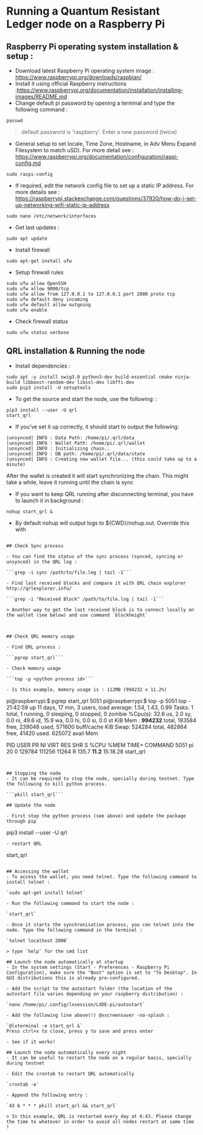 # Running a Quantum Resistant Ledger node on a Raspberry Pi

## Raspberry Pi operating system installation & setup : 

- Download latest Raspberry Pi operating system image : https://www.raspberrypi.org/downloads/raspbian/
- Install it using official Raspberry instructions :https://www.raspberrypi.org/documentation/installation/installing-images/README.md
- Change default pi password by opening a terminal and type the following command :

```passwd ```  
> default password is 'raspberry'. Enter a new password (twice)

- General setup to set locale, Time Zone, Hostname, in Adv Menu Expand Filesystem to match uSD). For more detail see : https://www.raspberrypi.org/documentation/configuration/raspi-config.md

```	sudo raspi-config ``` 

    
- If required, edit the network config file to set up a static IP address. For more details see : https://raspberrypi.stackexchange.com/questions/37920/how-do-i-set-up-networking-wifi-static-ip-address

```sudo nano /etc/network/interfaces``` 

        
- Get last updates :

```sudo apt update```

- Install firewall
```
sudo apt-get install ufw
```

- Setup firewall rules
```
sudo ufw allow OpenSSH
sudo ufw allow 9000/tcp
sudo ufw allow from 127.0.0.1 to 127.0.0.1 port 2000 proto tcp
sudo ufw default deny incoming
sudo ufw default allow outgoing 
sudo ufw enable
```

- Check firewall status

```
sudo ufw status verbose
```

## QRL installation & Running the node
- Install dependencies :

```
sudo apt -y install swig3.0 python3-dev build-essential cmake ninja-build libboost-random-dev libssl-dev libffi-dev
sudo pip3 install -U setuptools
```

- To get the source and start the node, use the following: :

```
pip3 install --user -U qrl
start_qrl
```

- If you've set it up correctly, it should start to output the following:
```
|unsynced| INFO : Data Path: /home/pi/.qrl/data
|unsynced| INFO : Wallet Path: /home/pi/.qrl/wallet
|unsynced| INFO : Initializing chain..
|unsynced| INFO : DB path: /home/pi/.qrl/data/state
|unsynced| INFO : Creating new wallet file... (this could take up to a minute)
```
After the wallet is created it will start synchronizing the chain.
This might take a while, leave it running until the chain is sync

- If you want to keep QRL running after disconnecting terminal, you have to launch it in background :

```nohup start_qrl &```

- By default nohup will output logs to ${CWD}/nohup.out. Override this with

```nohup start_qrl > /path/to/file.log &

## Check Sync process

- You can find the status of the sync process (synced, syncing or unsynced) in the QRL log :

```grep -i sync /path/to/file.log | tail -1```

- Find last received blocks and compare it with QRL chain explorer http://qrlexplorer.info/

```grep -i "Received Block" /path/to/file.log | tail -1```

> Another way to get the last received block is to connect locally on the wallet (see below) and use command `blockheight`



## Check QRL memory usage

- Find QRL process :

```pgrep start_qrl```

- Check memory usage

```top -p <python process id>```

- Is this example, memory usage is : 112MB (994232 x 11.2%)

```
pi@raspberrypi:$ pgrep start_qrl
5051
pi@raspberrypi:$ top -p 5051
top - 21:42:59 up 11 days, 17 min,  3 users,  load average: 1.54, 1.43, 0.99
Tasks:   1 total,   1 running,   0 sleeping,   0 stopped,   0 zombie
%Cpu(s): 32.6 us,  2.0 sy,  0.0 ni, 49.6 id, 15.9 wa,  0.0 hi,  0.0 si,  0.0 st
KiB Mem :   **994232** total,   183584 free,   239048 used,   571600 buff/cache
KiB Swap:   524284 total,   482864 free,    41420 used.   625072 avail Mem

  PID USER      PR  NI    VIRT    RES    SHR S  %CPU %MEM     TIME+ COMMAND
 5051 pi        20   0  129784 111256  11264 R 135.7 **11.2**  15:18.28 start_qrl
```


## Stopping the node
- It can be required to stop the node, specially during testnet. Type the following to kill python process.

```pkill start_qrl```

## Update the node

- First stop the python process (see above) and update the package through pip

```
pip3 install --user -U qrl
```
- restart QRL

```
start_qrl
```

## Accessing the wallet
- To access the wallet, you need telnet. Type the following command to install telnet :

`sudo apt-get install telnet`

- Run the following command to start the node :

`start_qrl`

- Once it starts the synchronisation process, you can telnet into the node. Type the following command in the terminal :

`telnet localhost 2000`

> type `help` for the cmd list

## Launch the node automatically at startup
- In the system settings (Start - Preferences - Raspberry Pi Configuration), make sure the "Boot" option is set to "To Desktop". In GUI distributions this is already pre-configured.

- Add the script to the autostart folder (the location of the autostart file varies depending on your raspberry distribution) :

`nano /home/pi/.config/lxsession/LXDE-pi/autostart`

- Add the following line above(!) @xscreensaver -no-splash :

`@lxterminal -e start_qrl &`
Press ctrl+x to close, press y to save and press enter

- See if it works!

## Launch the node automatically every night
- It can be useful to restart the node on a regular basis, specially during testnet

- Edit the crontab to restart QRL automatically

`crontab -e`

- Append the following entry :

`43 6 * * * pkill start_qrl && start_qrl`

> In this example, QRL is restarted every day at 6:43. Please change the time to whatever in order to avoid all nodes restart at same time !
